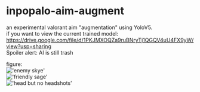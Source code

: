 # inpopalo-aim-augment
an experimental valorant aim "augmentation" using YoloV5.   
if you want to view the current trained model:
https://drive.google.com/file/d/1PKJMXOQZa9ruBNryTj1QGQV4uU4FX9yW/view?usp=sharing   
Spoiler alert: AI is still trash   
   
figure:   
!['enemy skye'](https://cdn.discordapp.com/attachments/917433773845528667/952279368795840582/2.png)   
!['friendly sage'](https://cdn.discordapp.com/attachments/917433773845528667/952279369081061467/3.png)   
!['head but no headshots'](https://cdn.discordapp.com/attachments/917433773845528667/952279369353666570/1.png)   
